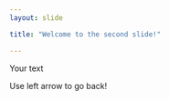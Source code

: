 ```yaml
---
layout: slide

title: "Welcome to the second slide!"

---
```


Your text

Use left arrow to go back!
